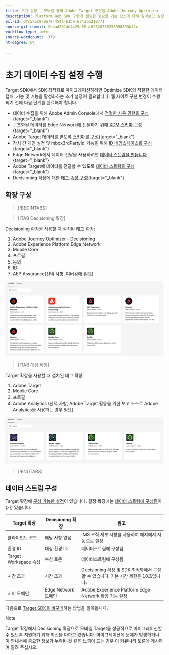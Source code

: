 ```yaml
---
title: 초기 설정 - 모바일 앱의 Adobe Target 구현을 Adobe Journey Optimizer - Decisioning 확장으로 마이그레이션합니다.
description: Platform Web SDK 구현에 필요한 중요한 기본 요소에 대해 알아보고 설정합니다
exl-id: dfc5abc8-0e79-454a-b1bb-6a42b1219771
source-git-commit: 2ebad2014d4c29a50af82328735258958893b42c
workflow-type: tm+mt
source-wordcount: '379'
ht-degree: 6%

---
```


# 초기 데이터 수집 설정 수행

Target SDK에서 SDK 최적화로 마이그레이션하려면 Optimize SDK의 적절한 데이터 캡처, 기능 및 기능을 활성화하는 초기 설정이 필요합니다. 웹 사이트 구현 변경이 수행되기 전에 다음 단계를 완료해야 합니다.

- 데이터 수집을 위해 Adobe Admin Console에서 [적절한 사용 권한을 구성](https://experienceleague.adobe.com/en/docs/platform-learn/implement-web-sdk/overview#permissions){target="_blank"}
- 구조화된 데이터를 Edge Network에 전달하기 위해 [XDM 스키마 구성](https://experienceleague.adobe.com/en/docs/platform-learn/implement-mobile-sdk/initial-configuration/create-schema){target="_blank"}
- Adobe Target 데이터를 받도록 [스키마를 구성](https://experienceleague.adobe.com/en/docs/platform-learn/implement-mobile-sdk/experience-cloud/target#update-your-schema){target="_blank"}
- 장치 간 개인 설정 및 mbox3rdPartyId 기능을 위해 [ID 네임스페이스를 구성](https://experienceleague.adobe.com/en/docs/platform-learn/implement-mobile-sdk/app-implementation/identity#set-up-a-custom-identity-namespace){target="_blank"}
- Edge Network에서 데이터 전달을 사용하려면 [데이터 스트림을 만듭니다](https://experienceleague.adobe.com/en/docs/platform-learn/implement-mobile-sdk/initial-configuration/create-datastream){target="_blank"}
- Adobe Target에 데이터를 전달할 수 있도록 [데이터 스트림을 구성](https://experienceleague.adobe.com/en/docs/platform-learn/implement-mobile-sdk/experience-cloud/target#update-datastream-configuration){target="_blank"}
- Decisioning 확장에 대한 [태그 속성 구성](https://experienceleague.adobe.com/en/docs/platform-learn/implement-mobile-sdk/experience-cloud/target#install-adobe-journey-optimizer---decisioning-tags-extension){target="_blank"}

## 확장 구성

>[!BEGINTABS]

>[!TAB Decisioning 확장]

Decisioning 확장을 사용할 때 설치된 태그 확장:

1. Adobe Journey Optimizer - Decisioning
1. Adobe Experience Platform Edge Network
1. Mobile Core
1. 프로필
1. 동의
1. ID
1. AEP Assurance(선택 사항, 디버깅에 필요)

![Decisioning 확장을 사용할 때 설치된 태그 확장](assets/tag-extensions-decisioning.png)

>[!TAB 대상 확장]

Target 확장을 사용할 때 설치된 태그 확장:

1. Adobe Target
1. Mobile Core
1. 프로필
1. Adobe Analytics (선택 사항, Adobe Target 활동을 위한 보고 소스로 Adobe Analytics을 사용하는 경우 필요)

![Target 확장을 사용할 때 설치된 태그 확장](assets/tag-extensions-target.png)

>[!ENDTABS]

## 데이터 스트림 구성

Target 확장에 [구성 가능한 설정](https://developer.adobe.com/client-sdks/solution/adobe-target/#configure-the-target-extension-in-the-data-collection-ui)이 있습니다. 결정 확장에는 [데이터 스트림에 구성된](https://developer.adobe.com/client-sdks/edge/adobe-journey-optimizer-decisioning/#adobe-experience-platform-data-collection-setup)이(가) 있습니다.

| Target 확장 | Decisioning 확장 | 참고 |
| --- | --- | --- | 
| 클라이언트 코드 | 해당 사항 없음 | IMS 조직 세부 사항을 사용하여 에지에서 자동으로 설정 |
| 환경 ID | 대상 환경 ID | 데이터스트림에 구성됨 |
| Target Workspace 속성 | 속성 토큰 | 데이터스트림에 구성됨 |
| 시간 초과 | 시간 초과 | Decisioning 확장 및 SDK 최적화에서 구성할 수 있습니다. 기본 시간 제한은 10초입니다. |
| 서버 도메인 | Edge Network 도메인 | Adobe Experience Platform Edge Network 확장 기능 설정 |

다음으로 [Target SDK을 바꾸기](replace-sdk.md)하는 방법을 알아봅니다.

>[!NOTE]
>
>Target 확장에서 Decisioning 확장으로 모바일 Target을 성공적으로 마이그레이션할 수 있도록 지원하기 위해 최선을 다하고 있습니다. 마이그레이션에 문제가 발생하거나 이 안내서에 중요한 정보가 누락된 것 같은 느낌이 드는 경우 [이 커뮤니티 토론](https://experienceleaguecommunities.adobe.com/t5/adobe-experience-platform-data/tutorial-discussion-migrate-adobe-target-to-mobile-sdk-on-edge/m-p/747484#M625)에 게시하여 알려 주십시오.
